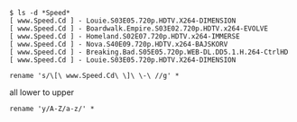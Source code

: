     $ ls -d *Speed*
    [ www.Speed.Cd ] - Louie.S03E05.720p.HDTV.X264-DIMENSION
    [ www.Speed.Cd ] - Boardwalk.Empire.S03E02.720p.HDTV.x264-EVOLVE
    [ www.Speed.Cd ] - Homeland.S02E07.720p.HDTV.x264-IMMERSE
    [ www.Speed.Cd ] - Nova.S40E09.720p.HDTV.x264-BAJSKORV
    [ www.Speed.Cd ] - Breaking.Bad.S05E05.720p.WEB-DL.DD5.1.H.264-CtrlHD
    [ www.Speed.Cd ] - Louie.S03E05.720p.HDTV.X264-DIMENSION

    rename 's/\[\ www.Speed.Cd\ \]\ \-\ //g' *


all lower to upper

    rename 'y/A-Z/a-z/' *
